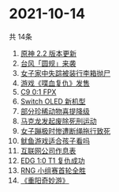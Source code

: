 # 2021-10-14
  共 14条

  <!-- BEGIN -->
  <!-- 最后更新时间:Thu Oct 14 2021 03:11:21 GMT+0000 (Coordinated Universal Time) -->
  1. [原神 2.2 版本更新](https://www.zhihu.com/search?q=原神)
1. [台风「圆规」来袭](https://www.zhihu.com/search?q=圆规)
1. [女子家中失踪被装行李箱抛尸](https://www.zhihu.com/search?q=行李箱抛尸)
1. [游戏《喋血复仇》发售](https://www.zhihu.com/search?q=喋血复仇)
1. [C9 0:1 FPX](https://www.zhihu.com/search?q=FPX)
1. [Switch OLED 新机型](https://www.zhihu.com/search?q=switch)
1. [部分珍稀动物喜提降级](https://www.zhihu.com/search?q=珍稀动物降级)
1. [马克龙发起废除死刑运动](https://www.zhihu.com/search?q=马克龙)
1. [女子蹦极时惨遭断绳拖行致死](https://www.zhihu.com/search?q=女子蹦极致死)
1. [鱿鱼游戏适合孩子看吗](https://www.zhihu.com/search?q=鱿鱼游戏)
1. [互联网公司作息表](https://www.zhihu.com/search?q=公司作息表)
1. [EDG 1:0 T1 复仇成功](https://www.zhihu.com/search?q=EDG)
1. [RNG 小组赛首轮全胜](https://www.zhihu.com/search?q=RNG)
1. [《重阳奇妙游》](https://www.zhihu.com/search?q=重阳奇妙游)
  <!-- END -->
  
